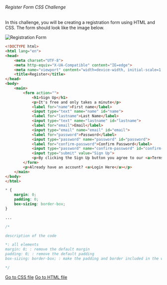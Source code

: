 ###### Register Form CSS Challenge

In this challenge, you will be creating a registration form using HTML and CSS. The form should look like the image below.

![Registration Form](./login.png)

```html
<!DOCTYPE html>
<html lang="en">
<head>
    <meta charset="UTF-8">
    <meta http-equiv="X-UA-Compatible" content="IE=edge">
    <meta name="viewport" content="width=device-width, initial-scale=1.0">
    <title>Register</title>
</head>
<body>
    <main>
        <form action="">
            <h1>Sign Up</h1>
            <p>It's free and only takes a minute</p>
            <label for="name">First name</label>
            <input type="text" name="name" id="name">
            <label for="lastname">Last Name</label>
            <input type="text" name="lastname" id="lastname">
            <label for="email">Email</label>
            <input type="email" name="email" id="email">
            <label for="password">Password</label>
            <input type="password" name="password" id="password">
            <label for="confirm-password">Confirm Password</label>
            <input type="password" name="confirm-password" id="confirm-password">
            <input type="submit" value="Sign Up">
            <p>By clicking the Sign Up button you agree to our <a>Terms & Conditions</a> and <a>Privacy Policy</a></p>
        </form>
        <p>Already have an account? <a>Login Here</a></p>
    </main>
</body>
</html>
```

```css
* {
    margin: 0;
    padding: 0;
    box-sizing: border-box;
}

...

/* 

description of the code

*: all elements
margin: 0; : remove the default margin
padding: 0; : remove the default padding
box-sizing: border-box; : make the padding and border included in the width and height of the element

*/
```

[Go to CSS file](./style.css)
[Go to HTML file](./index.html)